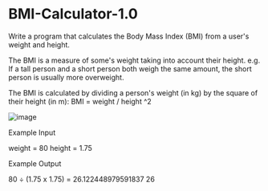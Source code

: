 # BMI-Calculator-1.0
Write a program that calculates the Body Mass Index (BMI) from a user's weight and height.

The BMI is a measure of some's weight taking into account their height. e.g. If a tall person and a short person both weigh the same amount, the short person is usually more overweight.

The BMI is calculated by dividing a person's weight (in kg) by the square of their height (in m):
BMI = weight / height ^2

![image](https://user-images.githubusercontent.com/103581869/178396652-2dca4a12-5f7a-4088-b837-6dc98b68b1ea.png)

Example Input

weight = 80
height = 1.75

Example Output

80 ÷ (1.75 x 1.75) = 26.122448979591837
26

